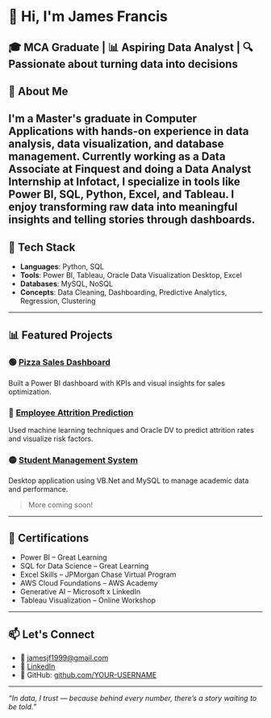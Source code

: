 # 👋 Hi, I'm James Francis
🎓 MCA Graduate | 📊 Aspiring Data Analyst | 🔍 Passionate about turning data into decisions  
---
## 💼 About Me
I'm a Master's graduate in Computer Applications with hands-on experience in **data analysis**, **data visualization**, and **database management**. Currently working as a **Data Associate** at Finquest and doing a **Data Analyst Internship** at Infotact, I specialize in tools like **Power BI, SQL, Python, Excel, and Tableau**.
I enjoy transforming raw data into meaningful insights and telling stories through dashboards.
---
## 🔧 Tech Stack
- **Languages**: Python, SQL  
- **Tools**: Power BI, Tableau, Oracle Data Visualization Desktop, Excel  
- **Databases**: MySQL, NoSQL  
- **Concepts**: Data Cleaning, Dashboarding, Predictive Analytics, Regression, Clustering  
---
## 📊 Featured Projects
### 🟢 [Pizza Sales Dashboard](#)
Built a Power BI dashboard with KPIs and visual insights for sales optimization.
### 🔵 [Employee Attrition Prediction](#)
Used machine learning techniques and Oracle DV to predict attrition rates and visualize risk factors.
### 🟡 [Student Management System](#)
Desktop application using VB.Net and MySQL to manage academic data and performance.
> More coming soon!
---
## 📜 Certifications
- Power BI – Great Learning  
- SQL for Data Science – Great Learning  
- Excel Skills – JPMorgan Chase Virtual Program  
- AWS Cloud Foundations – AWS Academy  
- Generative AI – Microsoft x LinkedIn  
- Tableau Visualization – Online Workshop  
---
## 📫 Let's Connect
- 📧 jamesjf1999@gmail.com  
- 💼 [LinkedIn](https://www.linkedin.com/in/james-francis-2b8209213)  
- 🔗 GitHub: [github.com/YOUR-USERNAME](https://github.com/YOUR-USERNAME)
---
*“In data, I trust — because behind every number, there’s a story waiting to be told.”*
